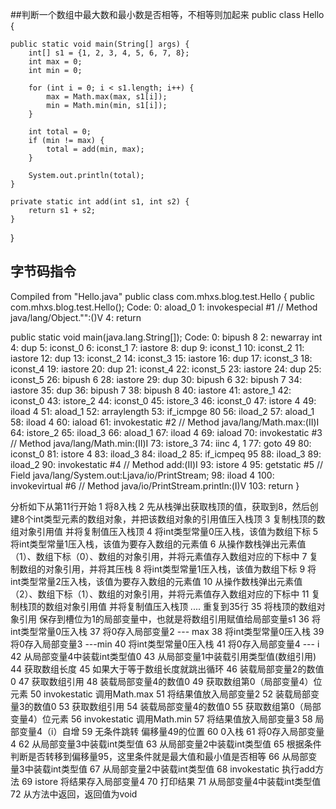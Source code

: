 ##判断一个数组中最大数和最小数是否相等，不相等则加起来
public class Hello {

    public static void main(String[] args) {
        int[] s1 = {1, 2, 3, 4, 5, 6, 7, 8};
        int max = 0;
        int min = 0;

        for (int i = 0; i < s1.length; i++) {
            max = Math.max(max, s1[i]);
            min = Math.min(min, s1[i]);
        }

        int total = 0;
        if (min != max) {
            total = add(min, max);
        }

        System.out.println(total);
    }

    private static int add(int s1, int s2) {
        return s1 + s2;
    }

}


## 字节码指令
Compiled from "Hello.java"
public class com.mhxs.blog.test.Hello {
  public com.mhxs.blog.test.Hello();
    Code:
       0: aload_0
       1: invokespecial #1                  // Method java/lang/Object."<init>":()V
       4: return

  public static void main(java.lang.String[]);
    Code:
       0: bipush        8
       2: newarray       int
       4: dup
       5: iconst_0
       6: iconst_1
       7: iastore
       8: dup
       9: iconst_1
      10: iconst_2
      11: iastore
      12: dup
      13: iconst_2
      14: iconst_3
      15: iastore
      16: dup
      17: iconst_3
      18: iconst_4
      19: iastore
      20: dup
      21: iconst_4
      22: iconst_5
      23: iastore
      24: dup
      25: iconst_5
      26: bipush        6
      28: iastore
      29: dup
      30: bipush        6
      32: bipush        7
      34: iastore
      35: dup
      36: bipush        7
      38: bipush        8
      40: iastore
      41: astore_1
      42: iconst_0
      43: istore_2
      44: iconst_0
      45: istore_3
      46: iconst_0
      47: istore        4
      49: iload         4
      51: aload_1
      52: arraylength
      53: if_icmpge     80
      56: iload_2
      57: aload_1
      58: iload         4
      60: iaload
      61: invokestatic  #2                  // Method java/lang/Math.max:(II)I
      64: istore_2
      65: iload_3
      66: aload_1
      67: iload         4
      69: iaload
      70: invokestatic  #3                  // Method java/lang/Math.min:(II)I
      73: istore_3
      74: iinc          4, 1
      77: goto          49
      80: iconst_0
      81: istore        4
      83: iload_3
      84: iload_2
      85: if_icmpeq     95
      88: iload_3
      89: iload_2
      90: invokestatic  #4                  // Method add:(II)I
      93: istore        4
      95: getstatic     #5                  // Field java/lang/System.out:Ljava/io/PrintStream;
      98: iload         4
     100: invokevirtual #6                  // Method java/io/PrintStream.println:(I)V
     103: return
}



分析如下从第11行开始
1 将8入栈
2 先从栈弹出获取栈顶的值，获取到8，然后创建8个int类型元素的数组对象，并把该数组对象的引用值压入栈顶
3 复制栈顶的数组对象引用值 并将复制值压入栈顶
4 将int类型常量0压入栈，该值为数组下标
5 将int类型常量1压入栈，该值为要存入数组的元素值
6 从操作数栈弹出元素值（1）、数组下标（0）、数组的对象引用，并将元素值存入数组对应的下标中
7 复制数组的对象引用，并将其压栈
8 将int类型常量1压入栈，该值为数组下标
9 将int类型常量2压入栈，该值为要存入数组的元素值
10 从操作数栈弹出元素值（2）、数组下标（1）、数组的对象引用，并将元素值存入数组对应的下标中
11 复制栈顶的数组对象引用值 并将复制值压入栈顶
.... 重复到35行
35 将栈顶的数组对象引用 保存到槽位为1的局部变量中，也就是将数组引用赋值给局部变量s1
36 将int类型常量0压入栈
37 将0存入局部变量2  --- max
38 将int类型常量0压入栈
39 将0存入局部变量3  ---min
40 将int类型常量0压入栈
41 将0存入局部变量4  --- i
42 从局部变量4中装载int类型值0
43 从局部变量1中装载引用类型值(数组引用)
44 获取数组长度
45 如果大于等于数组长度就跳出循环
46 装载局部变量2的数值0
47 获取数组引用
48 装载局部变量4的数值0
49 获取数组第0（局部变量4）位元素
50 invokestatic 调用Math.max
51 将结果值放入局部变量2
52 装载局部变量3的数值0
53 获取数组引用
54 装载局部变量4的数值0
55 获取数组第0（局部变量4）位元素
56 invokestatic 调用Math.min
57 将结果值放入局部变量3
58 局部变量4（i）自增
59 无条件跳转 偏移量49的位置
60 0入栈
61 将0存入局部变量4
62 从局部变量3中装载int类型值
63 从局部变量2中装载int类型值
65 根据条件判断是否转移到偏移量95，这里条件就是最大值和最小值是否相等
66 从局部变量3中装载int类型值
67 从局部变量2中装载int类型值
68 invokestatic 执行add方法
69 istore 将结果存入局部变量4
70 打印结果
71 从局部变量4中装载int类型值
72 从方法中返回，返回值为void

